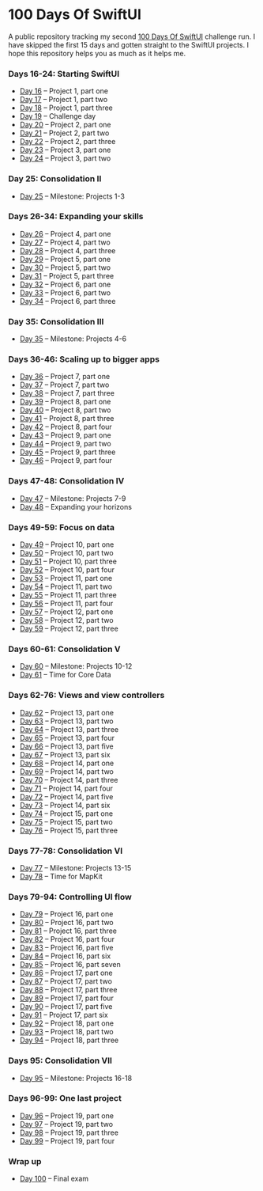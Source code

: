 # 100 Days Of SwiftUI

A public repository tracking my second [100 Days Of SwiftUI][100-days]
challenge run. I have skipped the first 15 days and gotten straight to the SwiftUI
projects. I hope this repository helps you as much as it helps me.

### Days 16-24: Starting SwiftUI

* [Day 16][day-016] – Project 1, part one
* [Day 17][day-017] – Project 1, part two
* [Day 18][day-018] – Project 1, part three
* [Day 19][day-019] – Challenge day
* [Day 20][day-020] – Project 2, part one
* [Day 21][day-021] – Project 2, part two
* [Day 22][day-022] – Project 2, part three
* [Day 23][day-023] – Project 3, part one
* [Day 24][day-024] – Project 3, part two

### Day 25: Consolidation II

* [Day 25][day-025] – Milestone: Projects 1-3

### Days 26-34: Expanding your skills

* [Day 26][day-026] – Project 4, part one
* [Day 27][day-027] – Project 4, part two
* [Day 28][day-028] – Project 4, part three
* [Day 29][day-029] – Project 5, part one
* [Day 30][day-030] – Project 5, part two
* [Day 31][day-031] – Project 5, part three
* [Day 32][day-032] – Project 6, part one
* [Day 33][day-033] – Project 6, part two
* [Day 34][day-034] – Project 6, part three

### Day 35: Consolidation III

* [Day 35][day-035] – Milestone: Projects 4-6

### Days 36-46: Scaling up to bigger apps

* [Day 36][day-036] – Project 7, part one
* [Day 37][day-037] – Project 7, part two
* [Day 38][day-038] – Project 7, part three
* [Day 39][day-039] – Project 8, part one
* [Day 40][day-040] – Project 8, part two
* [Day 41][day-041] – Project 8, part three
* [Day 42][day-042] – Project 8, part four
* [Day 43][day-043] – Project 9, part one
* [Day 44][day-044] – Project 9, part two
* [Day 45][day-045] – Project 9, part three
* [Day 46][day-046] – Project 9, part four

### Days 47-48: Consolidation IV

* [Day 47][day-047] – Milestone: Projects 7-9
* [Day 48][day-048] – Expanding your horizons

### Days 49-59: Focus on data

* [Day 49][day-049] – Project 10, part one
* [Day 50][day-050] – Project 10, part two
* [Day 51][day-051] – Project 10, part three
* [Day 52][day-052] – Project 10, part four
* [Day 53][day-053] – Project 11, part one
* [Day 54][day-054] – Project 11, part two
* [Day 55][day-055] – Project 11, part three
* [Day 56][day-056] – Project 11, part four
* [Day 57][day-057] – Project 12, part one
* [Day 58][day-058] – Project 12, part two
* [Day 59][day-059] – Project 12, part three

### Days 60-61: Consolidation V

* [Day 60][day-060] – Milestone: Projects 10-12
* [Day 61][day-061] – Time for Core Data

### Days 62-76: Views and view controllers

* [Day 62][day-062] – Project 13, part one
* [Day 63][day-063] – Project 13, part two
* [Day 64][day-064] – Project 13, part three
* [Day 65][day-065] – Project 13, part four
* [Day 66][day-066] – Project 13, part five
* [Day 67][day-067] – Project 13, part six
* [Day 68][day-068] – Project 14, part one
* [Day 69][day-069] – Project 14, part two
* [Day 70][day-070] – Project 14, part three
* [Day 71][day-071] – Project 14, part four
* [Day 72][day-072] – Project 14, part five
* [Day 73][day-073] – Project 14, part six
* [Day 74][day-074] – Project 15, part one
* [Day 75][day-075] – Project 15, part two
* [Day 76][day-076] – Project 15, part three

### Days 77-78: Consolidation VI

* [Day 77][day-077] – Milestone: Projects 13-15
* [Day 78][day-078] – Time for MapKit

### Days 79-94: Controlling UI flow

* [Day 79][day-079] – Project 16, part one
* [Day 80][day-080] – Project 16, part two
* [Day 81][day-081] – Project 16, part three
* [Day 82][day-082] – Project 16, part four
* [Day 83][day-083] – Project 16, part five
* [Day 84][day-084] – Project 16, part six
* [Day 85][day-085] – Project 16, part seven
* [Day 86][day-086] – Project 17, part one
* [Day 87][day-087] – Project 17, part two
* [Day 88][day-088] – Project 17, part three
* [Day 89][day-089] – Project 17, part four
* [Day 90][day-090] – Project 17, part five
* [Day 91][day-091] – Project 17, part six
* [Day 92][day-092] – Project 18, part one
* [Day 93][day-093] – Project 18, part two
* [Day 94][day-094] – Project 18, part three

### Days 95: Consolidation VII

* [Day 95][day-095] – Milestone: Projects 16-18

### Days 96-99: One last project

* [Day 96][day-096] – Project 19, part one
* [Day 97][day-097] – Project 19, part two
* [Day 98][day-098] – Project 19, part three
* [Day 99][day-099] – Project 19, part four

### Wrap up

* [Day 100][day-100] – Final exam

[//]: # (Links)

[100-days]: https://www.hackingwithswift.com/100/swiftui/
[day-016]: https://www.hackingwithswift.com/100/swiftui/16 (100 Days Of SwiftUI - Day 16 - Hacking With Swift)
[day-017]: https://www.hackingwithswift.com/100/swiftui/17 (100 Days Of SwiftUI - Day 17 - Hacking With Swift)
[day-018]: https://www.hackingwithswift.com/100/swiftui/18 (100 Days Of SwiftUI - Day 18 - Hacking With Swift)
[day-019]: https://www.hackingwithswift.com/100/swiftui/19 (100 Days Of SwiftUI - Day 19 - Hacking With Swift)
[day-020]: https://www.hackingwithswift.com/100/swiftui/20 (100 Days Of SwiftUI - Day 20 - Hacking With Swift)
[day-021]: https://www.hackingwithswift.com/100/swiftui/21 (100 Days Of SwiftUI - Day 21 - Hacking With Swift)
[day-022]: https://www.hackingwithswift.com/100/swiftui/22 (100 Days Of SwiftUI - Day 22 - Hacking With Swift)
[day-023]: https://www.hackingwithswift.com/100/swiftui/23 (100 Days Of SwiftUI - Day 23 - Hacking With Swift)
[day-024]: https://www.hackingwithswift.com/100/swiftui/24 (100 Days Of SwiftUI - Day 24 - Hacking With Swift)
[day-025]: https://www.hackingwithswift.com/100/swiftui/25 (100 Days Of SwiftUI - Day 25 - Hacking With Swift)
[day-026]: https://www.hackingwithswift.com/100/swiftui/26 (100 Days Of SwiftUI - Day 26 - Hacking With Swift)
[day-027]: https://www.hackingwithswift.com/100/swiftui/27 (100 Days Of SwiftUI - Day 27 - Hacking With Swift)
[day-028]: https://www.hackingwithswift.com/100/swiftui/28 (100 Days Of SwiftUI - Day 28 - Hacking With Swift)
[day-029]: https://www.hackingwithswift.com/100/swiftui/29 (100 Days Of SwiftUI - Day 29 - Hacking With Swift)
[day-030]: https://www.hackingwithswift.com/100/swiftui/30 (100 Days Of SwiftUI - Day 30 - Hacking With Swift)
[day-031]: https://www.hackingwithswift.com/100/swiftui/31 (100 Days Of SwiftUI - Day 31 - Hacking With Swift)
[day-032]: https://www.hackingwithswift.com/100/swiftui/32 (100 Days Of SwiftUI - Day 32 - Hacking With Swift)
[day-033]: https://www.hackingwithswift.com/100/swiftui/33 (100 Days Of SwiftUI - Day 33 - Hacking With Swift)
[day-034]: https://www.hackingwithswift.com/100/swiftui/34 (100 Days Of SwiftUI - Day 34 - Hacking With Swift)
[day-035]: https://www.hackingwithswift.com/100/swiftui/35 (100 Days Of SwiftUI - Day 35 - Hacking With Swift)
[day-036]: https://www.hackingwithswift.com/100/swiftui/36 (100 Days Of SwiftUI - Day 36 - Hacking With Swift)
[day-037]: https://www.hackingwithswift.com/100/swiftui/37 (100 Days Of SwiftUI - Day 37 - Hacking With Swift)
[day-038]: https://www.hackingwithswift.com/100/swiftui/38 (100 Days Of SwiftUI - Day 38 - Hacking With Swift)
[day-039]: https://www.hackingwithswift.com/100/swiftui/39 (100 Days Of SwiftUI - Day 39 - Hacking With Swift)
[day-040]: https://www.hackingwithswift.com/100/swiftui/40 (100 Days Of SwiftUI - Day 40 - Hacking With Swift)
[day-041]: https://www.hackingwithswift.com/100/swiftui/41 (100 Days Of SwiftUI - Day 41 - Hacking With Swift)
[day-042]: https://www.hackingwithswift.com/100/swiftui/42 (100 Days Of SwiftUI - Day 42 - Hacking With Swift)
[day-043]: https://www.hackingwithswift.com/100/swiftui/43 (100 Days Of SwiftUI - Day 43 - Hacking With Swift)
[day-044]: https://www.hackingwithswift.com/100/swiftui/44 (100 Days Of SwiftUI - Day 44 - Hacking With Swift)
[day-045]: https://www.hackingwithswift.com/100/swiftui/45 (100 Days Of SwiftUI - Day 45 - Hacking With Swift)
[day-046]: https://www.hackingwithswift.com/100/swiftui/46 (100 Days Of SwiftUI - Day 46 - Hacking With Swift)
[day-047]: https://www.hackingwithswift.com/100/swiftui/47 (100 Days Of SwiftUI - Day 47 - Hacking With Swift)
[day-048]: https://www.hackingwithswift.com/100/swiftui/48 (100 Days Of SwiftUI - Day 48 - Hacking With Swift)
[day-049]: https://www.hackingwithswift.com/100/swiftui/49 (100 Days Of SwiftUI - Day 49 - Hacking With Swift)
[day-050]: https://www.hackingwithswift.com/100/swiftui/50 (100 Days Of SwiftUI - Day 50 - Hacking With Swift)
[day-051]: https://www.hackingwithswift.com/100/swiftui/51 (100 Days Of SwiftUI - Day 51 - Hacking With Swift)
[day-052]: https://www.hackingwithswift.com/100/swiftui/52 (100 Days Of SwiftUI - Day 52 - Hacking With Swift)
[day-053]: https://www.hackingwithswift.com/100/swiftui/53 (100 Days Of SwiftUI - Day 53 - Hacking With Swift)
[day-054]: https://www.hackingwithswift.com/100/swiftui/54 (100 Days Of SwiftUI - Day 54 - Hacking With Swift)
[day-055]: https://www.hackingwithswift.com/100/swiftui/55 (100 Days Of SwiftUI - Day 55 - Hacking With Swift)
[day-056]: https://www.hackingwithswift.com/100/swiftui/56 (100 Days Of SwiftUI - Day 56 - Hacking With Swift)
[day-057]: https://www.hackingwithswift.com/100/swiftui/57 (100 Days Of SwiftUI - Day 57 - Hacking With Swift)
[day-058]: https://www.hackingwithswift.com/100/swiftui/58 (100 Days Of SwiftUI - Day 58 - Hacking With Swift)
[day-059]: https://www.hackingwithswift.com/100/swiftui/59 (100 Days Of SwiftUI - Day 59 - Hacking With Swift)
[day-060]: https://www.hackingwithswift.com/100/swiftui/60 (100 Days Of SwiftUI - Day 60 - Hacking With Swift)
[day-061]: https://www.hackingwithswift.com/100/swiftui/61 (100 Days Of SwiftUI - Day 61 - Hacking With Swift)
[day-062]: https://www.hackingwithswift.com/100/swiftui/62 (100 Days Of SwiftUI - Day 62 - Hacking With Swift)
[day-063]: https://www.hackingwithswift.com/100/swiftui/63 (100 Days Of SwiftUI - Day 63 - Hacking With Swift)
[day-064]: https://www.hackingwithswift.com/100/swiftui/64 (100 Days Of SwiftUI - Day 64 - Hacking With Swift)
[day-065]: https://www.hackingwithswift.com/100/swiftui/65 (100 Days Of SwiftUI - Day 65 - Hacking With Swift)
[day-066]: https://www.hackingwithswift.com/100/swiftui/66 (100 Days Of SwiftUI - Day 66 - Hacking With Swift)
[day-067]: https://www.hackingwithswift.com/100/swiftui/67 (100 Days Of SwiftUI - Day 67 - Hacking With Swift)
[day-068]: https://www.hackingwithswift.com/100/swiftui/68 (100 Days Of SwiftUI - Day 68 - Hacking With Swift)
[day-069]: https://www.hackingwithswift.com/100/swiftui/69 (100 Days Of SwiftUI - Day 69 - Hacking With Swift)
[day-070]: https://www.hackingwithswift.com/100/swiftui/70 (100 Days Of SwiftUI - Day 70 - Hacking With Swift)
[day-071]: https://www.hackingwithswift.com/100/swiftui/71 (100 Days Of SwiftUI - Day 71 - Hacking With Swift)
[day-072]: https://www.hackingwithswift.com/100/swiftui/72 (100 Days Of SwiftUI - Day 72 - Hacking With Swift)
[day-073]: https://www.hackingwithswift.com/100/swiftui/73 (100 Days Of SwiftUI - Day 73 - Hacking With Swift)
[day-074]: https://www.hackingwithswift.com/100/swiftui/74 (100 Days Of SwiftUI - Day 74 - Hacking With Swift)
[day-075]: https://www.hackingwithswift.com/100/swiftui/75 (100 Days Of SwiftUI - Day 75 - Hacking With Swift)
[day-076]: https://www.hackingwithswift.com/100/swiftui/76 (100 Days Of SwiftUI - Day 76 - Hacking With Swift)
[day-077]: https://www.hackingwithswift.com/100/swiftui/77 (100 Days Of SwiftUI - Day 77 - Hacking With Swift)
[day-078]: https://www.hackingwithswift.com/100/swiftui/78 (100 Days Of SwiftUI - Day 78 - Hacking With Swift)
[day-079]: https://www.hackingwithswift.com/100/swiftui/79 (100 Days Of SwiftUI - Day 79 - Hacking With Swift)
[day-080]: https://www.hackingwithswift.com/100/swiftui/80 (100 Days Of SwiftUI - Day 80 - Hacking With Swift)
[day-081]: https://www.hackingwithswift.com/100/swiftui/81 (100 Days Of SwiftUI - Day 81 - Hacking With Swift)
[day-082]: https://www.hackingwithswift.com/100/swiftui/82 (100 Days Of SwiftUI - Day 82 - Hacking With Swift)
[day-083]: https://www.hackingwithswift.com/100/swiftui/83 (100 Days Of SwiftUI - Day 83 - Hacking With Swift)
[day-084]: https://www.hackingwithswift.com/100/swiftui/84 (100 Days Of SwiftUI - Day 84 - Hacking With Swift)
[day-085]: https://www.hackingwithswift.com/100/swiftui/85 (100 Days Of SwiftUI - Day 85 - Hacking With Swift)
[day-086]: https://www.hackingwithswift.com/100/swiftui/86 (100 Days Of SwiftUI - Day 86 - Hacking With Swift)
[day-087]: https://www.hackingwithswift.com/100/swiftui/87 (100 Days Of SwiftUI - Day 87 - Hacking With Swift)
[day-088]: https://www.hackingwithswift.com/100/swiftui/88 (100 Days Of SwiftUI - Day 88 - Hacking With Swift)
[day-089]: https://www.hackingwithswift.com/100/swiftui/89 (100 Days Of SwiftUI - Day 89 - Hacking With Swift)
[day-090]: https://www.hackingwithswift.com/100/swiftui/90 (100 Days Of SwiftUI - Day 90 - Hacking With Swift)
[day-091]: https://www.hackingwithswift.com/100/swiftui/91 (100 Days Of SwiftUI - Day 91 - Hacking With Swift)
[day-092]: https://www.hackingwithswift.com/100/swiftui/92 (100 Days Of SwiftUI - Day 92 - Hacking With Swift)
[day-093]: https://www.hackingwithswift.com/100/swiftui/93 (100 Days Of SwiftUI - Day 93 - Hacking With Swift)
[day-094]: https://www.hackingwithswift.com/100/swiftui/94 (100 Days Of SwiftUI - Day 94 - Hacking With Swift)
[day-095]: https://www.hackingwithswift.com/100/swiftui/95 (100 Days Of SwiftUI - Day 95 - Hacking With Swift)
[day-096]: https://www.hackingwithswift.com/100/swiftui/96 (100 Days Of SwiftUI - Day 96 - Hacking With Swift)
[day-097]: https://www.hackingwithswift.com/100/swiftui/97 (100 Days Of SwiftUI - Day 97 - Hacking With Swift)
[day-098]: https://www.hackingwithswift.com/100/swiftui/98 (100 Days Of SwiftUI - Day 98 - Hacking With Swift)
[day-099]: https://www.hackingwithswift.com/100/swiftui/99 (100 Days Of SwiftUI - Day 99 - Hacking With Swift)
[day-100]: https://www.hackingwithswift.com/100/swiftui/100 (100 Days Of SwiftUI - Day 100 - Hacking With Swift)

[//]: # (GitHub)

[day-016-tag]: https://github.com/p16r/100DaysOfSwiftUI/releases/tag/day16 (Release day16 · p16r/100DaysOfSwiftUI)
[day-017-tag]: https://github.com/p16r/100DaysOfSwiftUI/releases/tag/day17 (Release day17 · p16r/100DaysOfSwiftUI)
[day-018-tag]: https://github.com/p16r/100DaysOfSwiftUI/releases/tag/day18 (Release day18 · p16r/100DaysOfSwiftUI)
[day-019-tag]: https://github.com/p16r/100DaysOfSwiftUI/releases/tag/day19 (Release day19 · p16r/100DaysOfSwiftUI)
[day-020-tag]: https://github.com/p16r/100DaysOfSwiftUI/releases/tag/day20 (Release day20 · p16r/100DaysOfSwiftUI)
[day-021-tag]: https://github.com/p16r/100DaysOfSwiftUI/releases/tag/day21 (Release day21 · p16r/100DaysOfSwiftUI)
[day-022-tag]: https://github.com/p16r/100DaysOfSwiftUI/releases/tag/day22 (Release day22 · p16r/100DaysOfSwiftUI)
[day-023-tag]: https://github.com/p16r/100DaysOfSwiftUI/releases/tag/day23 (Release day23 · p16r/100DaysOfSwiftUI)
[day-024-tag]: https://github.com/p16r/100DaysOfSwiftUI/releases/tag/day24 (Release day24 · p16r/100DaysOfSwiftUI)
[day-025-tag]: https://github.com/p16r/100DaysOfSwiftUI/releases/tag/day25 (Release day25 · p16r/100DaysOfSwiftUI)
[day-026-tag]: https://github.com/p16r/100DaysOfSwiftUI/releases/tag/day26 (Release day26 · p16r/100DaysOfSwiftUI)
[day-027-tag]: https://github.com/p16r/100DaysOfSwiftUI/releases/tag/day27 (Release day27 · p16r/100DaysOfSwiftUI)
[day-028-tag]: https://github.com/p16r/100DaysOfSwiftUI/releases/tag/day28 (Release day28 · p16r/100DaysOfSwiftUI)
[day-029-tag]: https://github.com/p16r/100DaysOfSwiftUI/releases/tag/day29 (Release day29 · p16r/100DaysOfSwiftUI)
[day-030-tag]: https://github.com/p16r/100DaysOfSwiftUI/releases/tag/day30 (Release day30 · p16r/100DaysOfSwiftUI)
[day-031-tag]: https://github.com/p16r/100DaysOfSwiftUI/releases/tag/day31 (Release day31 · p16r/100DaysOfSwiftUI)
[day-032-tag]: https://github.com/p16r/100DaysOfSwiftUI/releases/tag/day32 (Release day32 · p16r/100DaysOfSwiftUI)
[day-033-tag]: https://github.com/p16r/100DaysOfSwiftUI/releases/tag/day33 (Release day33 · p16r/100DaysOfSwiftUI)
[day-034-tag]: https://github.com/p16r/100DaysOfSwiftUI/releases/tag/day34 (Release day34 · p16r/100DaysOfSwiftUI)
[day-035-tag]: https://github.com/p16r/100DaysOfSwiftUI/releases/tag/day35 (Release day35 · p16r/100DaysOfSwiftUI)
[day-036-tag]: https://github.com/p16r/100DaysOfSwiftUI/releases/tag/day36 (Release day36 · p16r/100DaysOfSwiftUI)
[day-037-tag]: https://github.com/p16r/100DaysOfSwiftUI/releases/tag/day37 (Release day37 · p16r/100DaysOfSwiftUI)
[day-038-tag]: https://github.com/p16r/100DaysOfSwiftUI/releases/tag/day38 (Release day38 · p16r/100DaysOfSwiftUI)
[day-039-tag]: https://github.com/p16r/100DaysOfSwiftUI/releases/tag/day39 (Release day39 · p16r/100DaysOfSwiftUI)
[day-040-tag]: https://github.com/p16r/100DaysOfSwiftUI/releases/tag/day40 (Release day40 · p16r/100DaysOfSwiftUI)
[day-041-tag]: https://github.com/p16r/100DaysOfSwiftUI/releases/tag/day41 (Release day41 · p16r/100DaysOfSwiftUI)
[day-042-tag]: https://github.com/p16r/100DaysOfSwiftUI/releases/tag/day42 (Release day42 · p16r/100DaysOfSwiftUI)
[day-043-tag]: https://github.com/p16r/100DaysOfSwiftUI/releases/tag/day43 (Release day43 · p16r/100DaysOfSwiftUI)
[day-044-tag]: https://github.com/p16r/100DaysOfSwiftUI/releases/tag/day44 (Release day44 · p16r/100DaysOfSwiftUI)
[day-045-tag]: https://github.com/p16r/100DaysOfSwiftUI/releases/tag/day45 (Release day45 · p16r/100DaysOfSwiftUI)
[day-046-tag]: https://github.com/p16r/100DaysOfSwiftUI/releases/tag/day46 (Release day46 · p16r/100DaysOfSwiftUI)
[day-047-tag]: https://github.com/p16r/100DaysOfSwiftUI/releases/tag/day47 (Release day47 · p16r/100DaysOfSwiftUI)
[day-048-tag]: https://github.com/p16r/100DaysOfSwiftUI/releases/tag/day48 (Release day48 · p16r/100DaysOfSwiftUI)
[day-049-tag]: https://github.com/p16r/100DaysOfSwiftUI/releases/tag/day49 (Release day49 · p16r/100DaysOfSwiftUI)
[day-050-tag]: https://github.com/p16r/100DaysOfSwiftUI/releases/tag/day50 (Release day50 · p16r/100DaysOfSwiftUI)
[day-051-tag]: https://github.com/p16r/100DaysOfSwiftUI/releases/tag/day51 (Release day51 · p16r/100DaysOfSwiftUI)
[day-052-tag]: https://github.com/p16r/100DaysOfSwiftUI/releases/tag/day52 (Release day52 · p16r/100DaysOfSwiftUI)
[day-053-tag]: https://github.com/p16r/100DaysOfSwiftUI/releases/tag/day53 (Release day53 · p16r/100DaysOfSwiftUI)
[day-054-tag]: https://github.com/p16r/100DaysOfSwiftUI/releases/tag/day54 (Release day54 · p16r/100DaysOfSwiftUI)
[day-055-tag]: https://github.com/p16r/100DaysOfSwiftUI/releases/tag/day55 (Release day55 · p16r/100DaysOfSwiftUI)
[day-056-tag]: https://github.com/p16r/100DaysOfSwiftUI/releases/tag/day56 (Release day56 · p16r/100DaysOfSwiftUI)
[day-057-tag]: https://github.com/p16r/100DaysOfSwiftUI/releases/tag/day57 (Release day57 · p16r/100DaysOfSwiftUI)
[day-058-tag]: https://github.com/p16r/100DaysOfSwiftUI/releases/tag/day58 (Release day58 · p16r/100DaysOfSwiftUI)
[day-059-tag]: https://github.com/p16r/100DaysOfSwiftUI/releases/tag/day59 (Release day59 · p16r/100DaysOfSwiftUI)
[day-060-tag]: https://github.com/p16r/100DaysOfSwiftUI/releases/tag/day60 (Release day60 · p16r/100DaysOfSwiftUI)
[day-061-tag]: https://github.com/p16r/100DaysOfSwiftUI/releases/tag/day61 (Release day61 · p16r/100DaysOfSwiftUI)
[day-062-tag]: https://github.com/p16r/100DaysOfSwiftUI/releases/tag/day62 (Release day62 · p16r/100DaysOfSwiftUI)
[day-063-tag]: https://github.com/p16r/100DaysOfSwiftUI/releases/tag/day63 (Release day63 · p16r/100DaysOfSwiftUI)
[day-064-tag]: https://github.com/p16r/100DaysOfSwiftUI/releases/tag/day64 (Release day64 · p16r/100DaysOfSwiftUI)
[day-065-tag]: https://github.com/p16r/100DaysOfSwiftUI/releases/tag/day65 (Release day65 · p16r/100DaysOfSwiftUI)
[day-066-tag]: https://github.com/p16r/100DaysOfSwiftUI/releases/tag/day66 (Release day66 · p16r/100DaysOfSwiftUI)
[day-067-tag]: https://github.com/p16r/100DaysOfSwiftUI/releases/tag/day67 (Release day67 · p16r/100DaysOfSwiftUI)
[day-068-tag]: https://github.com/p16r/100DaysOfSwiftUI/releases/tag/day68 (Release day68 · p16r/100DaysOfSwiftUI)
[day-069-tag]: https://github.com/p16r/100DaysOfSwiftUI/releases/tag/day69 (Release day69 · p16r/100DaysOfSwiftUI)
[day-070-tag]: https://github.com/p16r/100DaysOfSwiftUI/releases/tag/day70 (Release day70 · p16r/100DaysOfSwiftUI)
[day-071-tag]: https://github.com/p16r/100DaysOfSwiftUI/releases/tag/day71 (Release day71 · p16r/100DaysOfSwiftUI)
[day-072-tag]: https://github.com/p16r/100DaysOfSwiftUI/releases/tag/day72 (Release day72 · p16r/100DaysOfSwiftUI)
[day-073-tag]: https://github.com/p16r/100DaysOfSwiftUI/releases/tag/day73 (Release day73 · p16r/100DaysOfSwiftUI)
[day-074-tag]: https://github.com/p16r/100DaysOfSwiftUI/releases/tag/day74 (Release day74 · p16r/100DaysOfSwiftUI)
[day-075-tag]: https://github.com/p16r/100DaysOfSwiftUI/releases/tag/day75 (Release day75 · p16r/100DaysOfSwiftUI)
[day-076-tag]: https://github.com/p16r/100DaysOfSwiftUI/releases/tag/day76 (Release day76 · p16r/100DaysOfSwiftUI)
[day-077-tag]: https://github.com/p16r/100DaysOfSwiftUI/releases/tag/day77 (Release day77 · p16r/100DaysOfSwiftUI)
[day-078-tag]: https://github.com/p16r/100DaysOfSwiftUI/releases/tag/day78 (Release day78 · p16r/100DaysOfSwiftUI)
[day-079-tag]: https://github.com/p16r/100DaysOfSwiftUI/releases/tag/day79 (Release day79 · p16r/100DaysOfSwiftUI)
[day-080-tag]: https://github.com/p16r/100DaysOfSwiftUI/releases/tag/day80 (Release day80 · p16r/100DaysOfSwiftUI)
[day-081-tag]: https://github.com/p16r/100DaysOfSwiftUI/releases/tag/day81 (Release day81 · p16r/100DaysOfSwiftUI)
[day-082-tag]: https://github.com/p16r/100DaysOfSwiftUI/releases/tag/day82 (Release day82 · p16r/100DaysOfSwiftUI)
[day-083-tag]: https://github.com/p16r/100DaysOfSwiftUI/releases/tag/day83 (Release day83 · p16r/100DaysOfSwiftUI)
[day-084-tag]: https://github.com/p16r/100DaysOfSwiftUI/releases/tag/day84 (Release day84 · p16r/100DaysOfSwiftUI)
[day-085-tag]: https://github.com/p16r/100DaysOfSwiftUI/releases/tag/day85 (Release day85 · p16r/100DaysOfSwiftUI)
[day-086-tag]: https://github.com/p16r/100DaysOfSwiftUI/releases/tag/day86 (Release day86 · p16r/100DaysOfSwiftUI)
[day-087-tag]: https://github.com/p16r/100DaysOfSwiftUI/releases/tag/day87 (Release day87 · p16r/100DaysOfSwiftUI)
[day-088-tag]: https://github.com/p16r/100DaysOfSwiftUI/releases/tag/day88 (Release day88 · p16r/100DaysOfSwiftUI)
[day-089-tag]: https://github.com/p16r/100DaysOfSwiftUI/releases/tag/day89 (Release day89 · p16r/100DaysOfSwiftUI)
[day-090-tag]: https://github.com/p16r/100DaysOfSwiftUI/releases/tag/day90 (Release day90 · p16r/100DaysOfSwiftUI)
[day-091-tag]: https://github.com/p16r/100DaysOfSwiftUI/releases/tag/day91 (Release day91 · p16r/100DaysOfSwiftUI)
[day-092-tag]: https://github.com/p16r/100DaysOfSwiftUI/releases/tag/day92 (Release day92 · p16r/100DaysOfSwiftUI)
[day-093-tag]: https://github.com/p16r/100DaysOfSwiftUI/releases/tag/day93 (Release day93 · p16r/100DaysOfSwiftUI)
[day-094-tag]: https://github.com/p16r/100DaysOfSwiftUI/releases/tag/day94 (Release day94 · p16r/100DaysOfSwiftUI)
[day-095-tag]: https://github.com/p16r/100DaysOfSwiftUI/releases/tag/day95 (Release day95 · p16r/100DaysOfSwiftUI)
[day-096-tag]: https://github.com/p16r/100DaysOfSwiftUI/releases/tag/day96 (Release day96 · p16r/100DaysOfSwiftUI)
[day-097-tag]: https://github.com/p16r/100DaysOfSwiftUI/releases/tag/day97 (Release day97 · p16r/100DaysOfSwiftUI)
[day-098-tag]: https://github.com/p16r/100DaysOfSwiftUI/releases/tag/day98 (Release day98 · p16r/100DaysOfSwiftUI)
[day-099-tag]: https://github.com/p16r/100DaysOfSwiftUI/releases/tag/day99 (Release day99 · p16r/100DaysOfSwiftUI)
[day-100-tag]: https://github.com/p16r/100DaysOfSwiftUI/releases/tag/day100 (Release day100 · p16r/100DaysOfSwiftUI)
